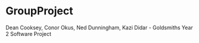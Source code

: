 # GroupProject
Dean Cooksey, Conor Okus, Ned Dunningham, Kazi Didar - Goldsmiths Year 2 Software Project
